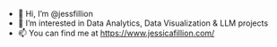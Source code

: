 - 👋 Hi, I’m @jessfillion
- 👀 I’m interested in Data Analytics, Data Visualization & LLM projects
- 📫 You can find me at https://www.jessicafillion.com/

<!---
jessfillion/jessfillion is a ✨ special ✨ repository because its `README.md` (this file) appears on your GitHub profile.
You can click the Preview link to take a look at your changes.
--->
